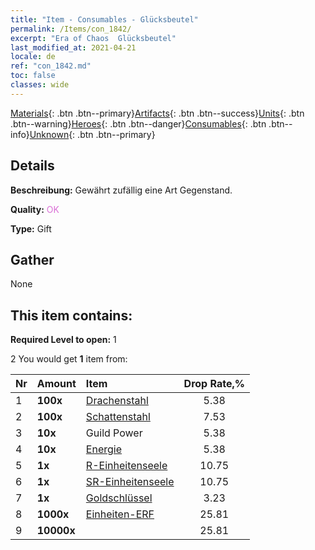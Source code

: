 ```yaml
---
title: "Item - Consumables - Glücksbeutel"
permalink: /Items/con_1842/
excerpt: "Era of Chaos  Glücksbeutel"
last_modified_at: 2021-04-21
locale: de
ref: "con_1842.md"
toc: false
classes: wide
---
```

 [Materials](/de/Items/){: .btn .btn--primary}[Artifacts](/de/Items/Artifacts/){: .btn .btn--success}[Units](/de/Items/Units/){: .btn .btn--warning}[Heroes](/de/Items/Heroes/){: .btn .btn--danger}[Consumables](/de/Items/Consumables/){: .btn .btn--info}[Unknown](/de/Items/Unknown/){: .btn .btn--primary}

## Details
 **Beschreibung:** Gewährt zufällig eine Art Gegenstand.

 **Quality:** <span style="color: #DA70D6">OK</span>

 **Type:** Gift

## Gather

  None

## This item contains:

 **Required Level to open:** 1

 2 You would get **1** item  from:

  | Nr | Amount |     Item    | Drop Rate,% |
  |:---|:-------|:------------|:---------:|
  | 1 |  **100x** | [Drachenstahl](/de/Items/con_880/) | 5.38 | 
  | 2 |  **100x** | [Schattenstahl](/de/Items/con_881/) | 7.53 | 
  | 3 |  **10x** | Guild Power | 5.38 | 
  | 4 |  **10x** | [Energie](/de/Items/con_900/) | 5.38 | 
  | 5 |  **1x** | [R-Einheitenseele](/de/Items/con_533/) | 10.75 | 
  | 6 |  **1x** | [SR-Einheitenseele](/de/Items/con_534/) | 10.75 | 
  | 7 |  **1x** | [Goldschlüssel](/de/Items/con_783/) | 3.23 | 
  | 8 |  **1000x** | [Einheiten-ERF](/de/Items/con_902/) | 25.81 | 
  | 9 |  **10000x** | <i class="fas fa-coins"/> | 25.81 | 
